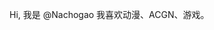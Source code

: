 Hi, 我是 @Nachogao
我喜欢动漫、ACGN、游戏。

<!---
Nachogao/Nachogao is a ✨ special ✨ repository because its `README.md` (this file) appears on your GitHub profile.
You can click the Preview link to take a look at your changes.
--->
